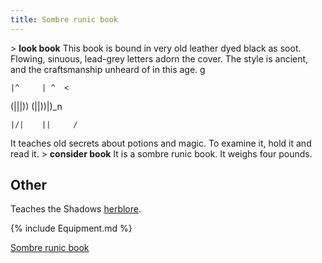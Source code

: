 ```yaml
---
title: Sombre runic book
---
```


\> **look book**
This book is bound in very old leather dyed black as soot. Flowing,
sinuous, lead-grey letters adorn the cover. The style is ancient,
and the craftsmanship unheard of in this age.
<nowiki>g

`|^     | ^  <`

(\|\|\|)) (\|\|))\|)_n

`|/|    ||     /`

</pre>

It teaches old secrets about potions and magic. To examine it, hold it
and
read it.
\> **consider book**
It is a sombre runic book.
It weighs four pounds.

## Other

Teaches the Shadows [herblore](herblore "wikilink").

{% include Equipment.md %}

[Sombre runic book](Category:_Miscellaneous_equipment "wikilink")